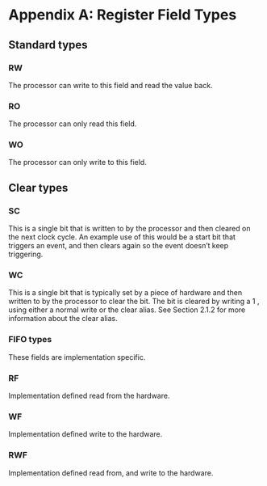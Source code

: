 # Appendix A: Register Field Types

## Standard types

### RW
The processor can write to this field and read the value back.

### RO
The processor can only read this field.

### WO
The processor can only write to this field.

## Clear types

### SC
This is a single bit that is written to by the processor and then cleared on the next clock cycle. An example use of this
would be a start bit that triggers an event, and then clears again so the event doesn’t keep triggering.

### WC
This is a single bit that is typically set by a piece of hardware and then written to by the processor to clear the bit. The
bit is cleared by writing a 1 , using either a normal write or the clear alias. See Section 2.1.2 for more information about
the clear alias.

### FIFO types
These fields are implementation specific.

### RF
Implementation defined read from the hardware.

### WF
Implementation defined write to the hardware.

### RWF

Implementation defined read from, and write to the hardware.



